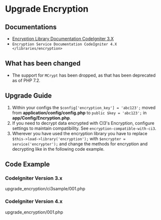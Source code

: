 # Upgrade Encryption

<div class="contents" local="" depth="2">

</div>

## Documentations

- [Encryption Library Documentation CodeIgniter
  3.X](http://codeigniter.com/userguide3/libraries/encryption.html)
- `Encryption Service Documentation CodeIgniter 4.X </libraries/encryption>`

## What has been changed

- The support for `MCrypt` has been dropped, as that has been deprecated
  as of PHP 7.2.

## Upgrade Guide

1.  Within your configs the `$config['encryption_key'] = 'abc123';`
    moved from **application/config/config.php** to
    `public $key = 'abc123';` in **app/Config/Encryption.php**.
2.  If you need to decrypt data encrypted with CI3's Encryption,
    configure settings to maintain compatibility. See
    `encryption-compatible-with-ci3`.
3.  Wherever you have used the encryption library you have to replace
    `$this->load->library('encryption');` with
    `$encrypter = service('encrypter');` and change the methods for
    encryption and decrypting like in the following code example.

## Code Example

### CodeIgniter Version 3.x

<div class="literalinclude">

upgrade_encryption/ci3sample/001.php

</div>

### CodeIgniter Version 4.x

<div class="literalinclude">

upgrade_encryption/001.php

</div>
